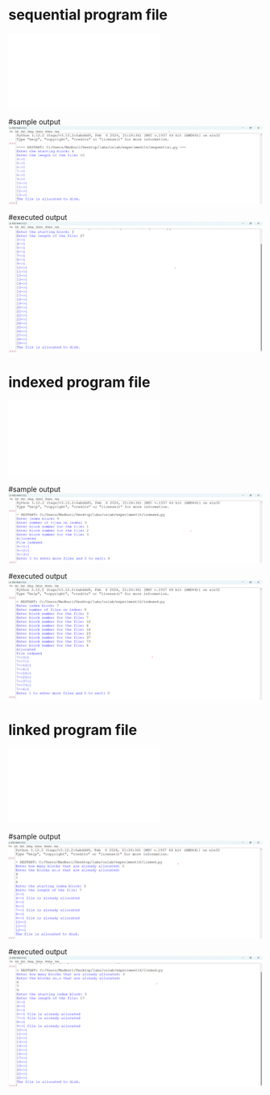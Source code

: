 # sequential program file
![program file](sequential.py)

#sample output
![sample output](sequential_sample_op.png)

#executed output
![executed output](sequential_executed_op.png)

# indexed program file
![program file](indexed.py)

#sample output
![sample output](indexed_sample_op.png)

#executed output
![executed output](indexed_executed_op.png)

# linked program file
![program file](linked.py)

#sample output
![sample output](linked_sample_op.png)

#executed output
![executed output](linked_executed_op.png)
